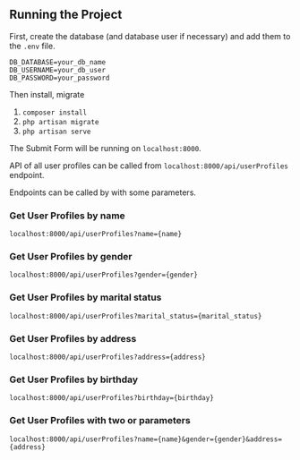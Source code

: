 ## Running the Project

First, create the database (and database user if necessary) and add them to the `.env` file.

```
DB_DATABASE=your_db_name
DB_USERNAME=your_db_user
DB_PASSWORD=your_password
```

Then install, migrate

1. `composer install`
2. `php artisan migrate`
3. `php artisan serve`

The Submit Form will be running on `localhost:8000`.

API of all user profiles can be called from `localhost:8000/api/userProfiles` endpoint.

Endpoints can be called by with some parameters.

### Get User Profiles by name
`localhost:8000/api/userProfiles?name={name}`

### Get User Profiles by gender
`localhost:8000/api/userProfiles?gender={gender}`

### Get User Profiles by marital status
`localhost:8000/api/userProfiles?marital_status={marital_status}`

### Get User Profiles by address
`localhost:8000/api/userProfiles?address={address}`

### Get User Profiles by birthday
`localhost:8000/api/userProfiles?birthday={birthday}`

### Get User Profiles with two or parameters
`localhost:8000/api/userProfiles?name={name}&gender={gender}&address={address}`